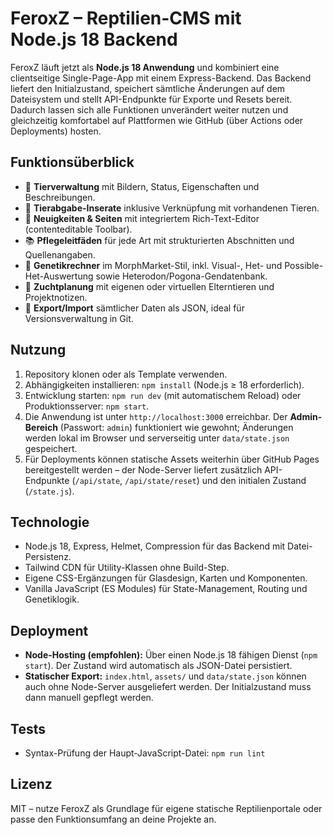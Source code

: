 # FeroxZ – Reptilien-CMS mit Node.js 18 Backend

FeroxZ läuft jetzt als **Node.js 18 Anwendung** und kombiniert eine clientseitige Single-Page-App mit einem Express-Backend. Das Backend liefert den Initialzustand, speichert sämtliche Änderungen auf dem Dateisystem und stellt API-Endpunkte für Exporte und Resets bereit. Dadurch lassen sich alle Funktionen unverändert weiter nutzen und gleichzeitig komfortabel auf Plattformen wie GitHub (über Actions oder Deployments) hosten.

## Funktionsüberblick

- 🦎 **Tierverwaltung** mit Bildern, Status, Eigenschaften und Beschreibungen.
- 📢 **Tierabgabe-Inserate** inklusive Verknüpfung mit vorhandenen Tieren.
- 📰 **Neuigkeiten & Seiten** mit integriertem Rich-Text-Editor (contenteditable Toolbar).
- 📚 **Pflegeleitfäden** für jede Art mit strukturierten Abschnitten und Quellenangaben.
- 🧬 **Genetikrechner** im MorphMarket-Stil, inkl. Visual-, Het- und Possible-Het-Auswertung sowie Heterodon/Pogona-Gendatenbank.
- 🐍 **Zuchtplanung** mit eigenen oder virtuellen Elterntieren und Projektnotizen.
- 🧾 **Export/Import** sämtlicher Daten als JSON, ideal für Versionsverwaltung in Git.

## Nutzung

1. Repository klonen oder als Template verwenden.
2. Abhängigkeiten installieren: `npm install` (Node.js ≥ 18 erforderlich).
3. Entwicklung starten: `npm run dev` (mit automatischem Reload) oder Produktionsserver: `npm start`.
4. Die Anwendung ist unter `http://localhost:3000` erreichbar. Der **Admin-Bereich** (Passwort: `admin`) funktioniert wie gewohnt; Änderungen werden lokal im Browser und serverseitig unter `data/state.json` gespeichert.
5. Für Deployments können statische Assets weiterhin über GitHub Pages bereitgestellt werden – der Node-Server liefert zusätzlich API-Endpunkte (`/api/state`, `/api/state/reset`) und den initialen Zustand (`/state.js`).

## Technologie

- Node.js 18, Express, Helmet, Compression für das Backend mit Datei-Persistenz.
- Tailwind CDN für Utility-Klassen ohne Build-Step.
- Eigene CSS-Ergänzungen für Glasdesign, Karten und Komponenten.
- Vanilla JavaScript (ES Modules) für State-Management, Routing und Genetiklogik.

## Deployment

- **Node-Hosting (empfohlen):** Über einen Node.js 18 fähigen Dienst (`npm start`). Der Zustand wird automatisch als JSON-Datei persistiert.
- **Statischer Export:** `index.html`, `assets/` und `data/state.json` können auch ohne Node-Server ausgeliefert werden. Der Initialzustand muss dann manuell gepflegt werden.

## Tests

- Syntax-Prüfung der Haupt-JavaScript-Datei: `npm run lint`

## Lizenz

MIT – nutze FeroxZ als Grundlage für eigene statische Reptilienportale oder passe den Funktionsumfang an deine Projekte an.
